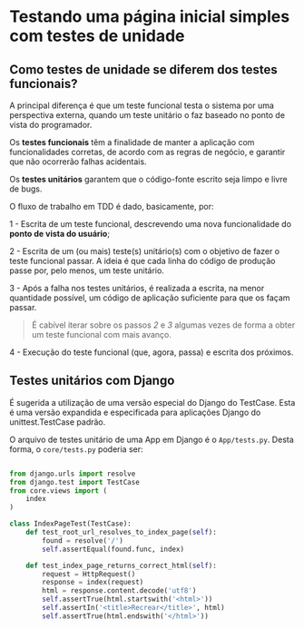 # Testando uma página inicial simples com testes de unidade

## Como testes de unidade se diferem dos testes funcionais?

A principal diferença é que um teste funcional testa o sistema por uma perspectiva externa, quando um teste unitário o faz baseado no ponto de vista do programador.

Os **testes funcionais** têm a finalidade de manter a aplicação com funcionalidades corretas, de acordo com as regras de negócio, e garantir que não ocorrerão falhas acidentais.

Os **testes unitários** garantem que o código-fonte escrito seja limpo e livre de bugs.

 O fluxo de trabalho em TDD é dado, basicamente, por:

1 - Escrita de um teste funcional, descrevendo uma nova funcionalidade do **ponto de vista do usuário**;

2 - Escrita de um (ou mais) teste(s) unitário(s) com o objetivo de fazer o teste funcional passar. A ideia é que cada linha do código de produção passe por, pelo menos, um teste unitário.

3 - Após a falha nos testes unitários, é realizada a escrita, na menor quantidade possível, um código de aplicação suficiente para que os façam passar. 

> É cabível iterar sobre os passos _2_ e _3_ algumas vezes de forma a obter um teste funcional com mais avanço.

4 - Execução do teste funcional (que, agora, passa) e escrita dos próximos.

## Testes unitários com Django

É sugerida a utilização de uma versão especial do Django do TestCase. Esta é uma versão expandida e especificada para aplicações Django do unittest.TestCase padrão.

O arquivo de testes unitário de uma App em Django é o `App/tests.py`. Desta forma, o `core/tests.py` poderia ser:

```python

from django.urls import resolve
from django.test import TestCase
from core.views import (
    index
)

class IndexPageTest(TestCase):
    def test_root_url_resolves_to_index_page(self):
        found = resolve('/')
        self.assertEqual(found.func, index)

    def test_index_page_returns_correct_html(self):
        request = HttpRequest()
        response = index(request)
        html = response.content.decode('utf8')
        self.assertTrue(html.startswith('<html>'))
        self.assertIn('<title>Recrear</title>', html)
        self.assertTrue(html.endswith('</html>'))
```



